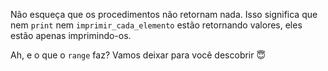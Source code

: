 Não esqueça que os procedimentos não retornam nada. Isso significa que nem `print` nem `imprimir_cada_elemento` estão retornando valores, eles estão apenas imprimindo-os.


Ah, e o que o `range` faz? Vamos deixar para você descobrir :innocent:

